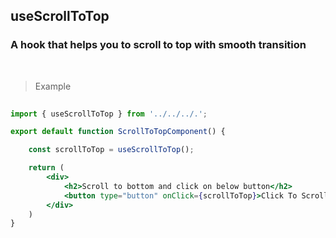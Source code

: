 ## useScrollToTop

### A hook that helps you to scroll to top with smooth transition

<br />

> Example

```jsx
 
import { useScrollToTop } from '../../../.';

export default function ScrollToTopComponent() {

    const scrollToTop = useScrollToTop();

    return (
        <div>
            <h2>Scroll to bottom and click on below button</h2>
            <button type="button" onClick={scrollToTop}>Click To Scroll To Top</button>
        </div>
    )
}

```
